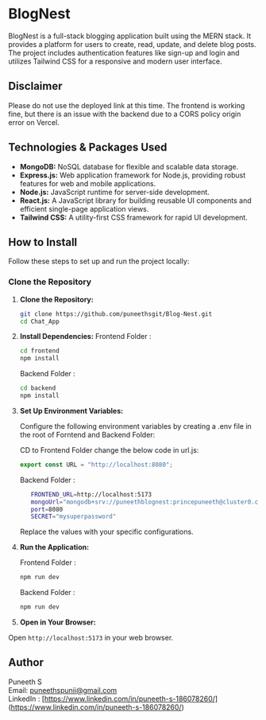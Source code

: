 # BlogNest

BlogNest is a full-stack blogging application built using the MERN stack. It provides a platform for users to create, read, update, and delete blog posts. The project includes authentication features like sign-up and login and utilizes Tailwind CSS for a responsive and modern user interface.

## Disclaimer

Please do not use the deployed link at this time. The frontend is working fine, but there is an issue with the backend due to a CORS policy origin error on Vercel.

## Technologies & Packages Used

- **MongoDB:** NoSQL database for flexible and scalable data storage.
- **Express.js:** Web application framework for Node.js, providing robust features for web and mobile applications.
- **Node.js:** JavaScript runtime for server-side development.
- **React.js:** A JavaScript library for building reusable UI components and efficient single-page application views.
- **Tailwind CSS:** A utility-first CSS framework for rapid UI development.


## How to Install

Follow these steps to set up and run the project locally:

### Clone the Repository

1.  **Clone the Repository:**

    ```bash
    git clone https://github.com/puneethsgit/Blog-Nest.git
    cd Chat_App
    ```
    
2.  **Install Dependencies:**
    Frontend Folder :

    ```bash
    cd frontend
    npm install
    ```

    Backend Folder :

    ```bash
    cd backend
    npm install
    ```

3.  **Set Up Environment Variables:**

    Configure the following environment variables by creating a .env file in the root of Forntend and Backend Folder:

    CD to Frontend Folder change the below code in url.js:

    ```url.js
    export const URL = "http://localhost:8080";
    ```

    Backend Folder :

    ```bash
       FRONTEND_URL=http://localhost:5173
       mongoUrl="mongodb+srv://puneethblognest:princepuneeth@cluster0.cojpe.mongodb.net/"
       port=8080
       SECRET="mysuperpassword"

    ```

    Replace the values with your specific configurations.
  
4.  **Run the Application:**

    Frontend Folder :

    ```bash
    npm run dev
    ```

    Backend Folder :

    ```bash
    npm run dev
    ```

5.  **Open in Your Browser:**

Open `http://localhost:5173` in your web browser.

## Author

Puneeth S \
Email: puneethspunii@gmail.com \
LinkedIn : [https://www.linkedin.com/in/puneeth-s-186078260/] (https://www.linkedin.com/in/puneeth-s-186078260/)

